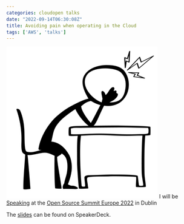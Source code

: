 ```yaml
---
categories: cloudopen talks
date: "2022-09-14T06:30:08Z"
title: Avoiding pain when operating in the Cloud
tags: ['AWS', 'talks']
---
```


![Image alt](/images/line_figure_headache_400_clr_10063.png) I will be [Speaking](https://sched.co/15yzG)  at the [Open Source Summit Europe 2022](https://events.linuxfoundation.org/open-source-summit-europe/) in Dublin

The [slides](https://speakerdeck.com/neilarmitage/avoiding-pain-when-operating-in-the-cloud) can be found on SpeakerDeck.